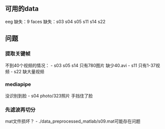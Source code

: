 ## 可用的data

eeg 缺失：9
faces 缺失：s03 s04 s05 s11 s14 s22

## 问题

### 提取关键帧

不到40个视频的情况：
    - s03 s05 s14 只有780图片 缺少40.avi
    - s11 只有1-37视频
    - s22 缺大量视频

### mediapipe

没识别到脸
    - s04 photo/323照片 手挡住了脸

### 先滤波再切分

mat文件损坏？
    - ./data_preprocessed_matlab/s09.mat可能存在问题
